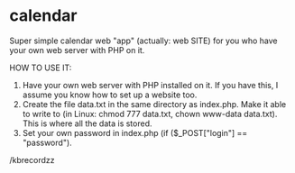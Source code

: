 # calendar

Super simple calendar web "app" (actually: web SITE) for you who have your own web server with PHP on it.

HOW TO USE IT:
1. Have your own web server with PHP installed on it. If you have this, I assume you know how to set up a website too.
2. Create the file data.txt in the same directory as index.php. Make it able to write to (in Linux: chmod 777 data.txt, chown www-data data.txt). This is where all the data is stored.
4. Set your own password in index.php (if ($_POST["login"] == "password").

/kbrecordzz
